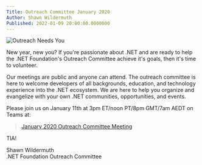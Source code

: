 ```yaml
---
Title: Outreach Committee January 2020
Author: Shawn Wildermuth
Published: 2022-01-09 20:00:00.0000000
---
```

![Outreach Needs You](/img/outreach-needs-you.jpg)

New year, new you? If you're passionate about .NET and are ready to help the .NET Foundation's Outreach Committee achieve it's goals, then it's time to volunteer. 

Our meetings are public and anyone can attend. The outreach committee is here to welcome developers of all backgrounds, education, and technology experience into the .NET ecosystem. We are here to help you organize and evangelize with your own .NET communities, opportunities, and events.

Please join us on January 11th at 3pm ET/noon PT/8pm GMT/7am AEDT on Teams at:

> [January 2020 Outreach Committee Meeting](https://teams.microsoft.com/l/meetup-join/19%3ameeting_MDFlYTdlMmQtM2QxYi00NmIwLWE4YmMtOTc0Mzc2YTJhZWFk%40thread.v2/0?context=%7b%22Tid%22%3a%22f0bdbbf2-cd76-4967-8c4c-50a802746912%22%2c%22Oid%22%3a%226cbc10ce-cc85-402e-ab0d-3969040ec4a7%22%7d)

TIA!

Shawn Wildermuth<br/>
.NET Foundation Outreach Committee